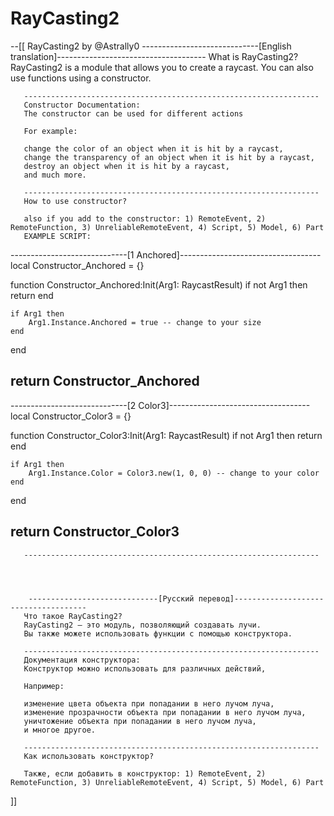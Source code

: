 # RayCasting2
--[[
       RayCasting2 by @Astrally0
       -----------------------------[English translation]-------------------------------------
       What is RayCasting2?
       RayCasting2 is a module that allows you to create a raycast. 
       You can also use functions using a constructor.
       
       ------------------------------------------------------------------
       Constructor Documentation:
       The constructor can be used for different actions
       
       For example:
       
       change the color of an object when it is hit by a raycast,
       change the transparency of an object when it is hit by a raycast,
       destroy an object when it is hit by a raycast,
       and much more.
       
       ------------------------------------------------------------------
       How to use constructor?
       
       also if you add to the constructor: 1) RemoteEvent, 2) RemoteFunction, 3) UnreliableRemoteEvent, 4) Script, 5) Model, 6) Part
       EXAMPLE SCRIPT:
-----------------------------[1 Anchored]-----------------------------------
local Constructor_Anchored = {}

function Constructor_Anchored:Init(Arg1: RaycastResult)
        if not Arg1 then return end

	if Arg1 then
		Arg1.Instance.Anchored = true -- change to your size
	end
end

return Constructor_Anchored
--------------------------------------------------------------------

-----------------------------[2 Color3]-----------------------------------
local Constructor_Color3 = {}

function Constructor_Color3:Init(Arg1: RaycastResult)
	if not Arg1 then return end

	if Arg1 then
		Arg1.Instance.Color = Color3.new(1, 0, 0) -- change to your color
	end
end

return Constructor_Color3
--------------------------------------------------------------------
       ------------------------------------------------------------------
       
       
       
       
        -----------------------------[Русский перевод]-------------------------------------     
       Что такое RayCasting2?
       RayCasting2 — это модуль, позволяющий создавать лучи.
       Вы также можете использовать функции с помощью конструктора.
              
       ------------------------------------------------------------------
       Документация конструктора:
       Конструктор можно использовать для различных действий,

       Например:

       изменение цвета объекта при попадании в него лучом луча,
       изменение прозрачности объекта при попадании в него лучом луча,
       уничтожение объекта при попадании в него лучом луча,
       и многое другое.
              
       ------------------------------------------------------------------
       Как использовать конструктор?

       Также, если добавить в конструктор: 1) RemoteEvent, 2) RemoteFunction, 3) UnreliableRemoteEvent, 4) Script, 5) Model, 6) Part
]]
